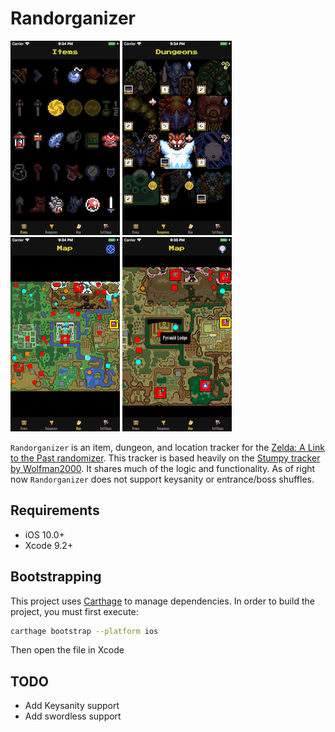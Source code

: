 # Randorganizer

![](Screenshots/screenshot1.png) ![](Screenshots/screenshot2.png) ![](Screenshots/screenshot3.png) ![](Screenshots/screenshot4.png)

`Randorganizer` is an item, dungeon, and location tracker for the [Zelda: A Link to the Past randomizer](http://vt.alttp.run/). This tracker is based heavily on the [Stumpy tracker by Wolfman2000](https://stumpy.nfshost.com/). It shares much of the logic and functionality. As of right now `Randorganizer` does not support keysanity or entrance/boss shuffles.

## Requirements

- iOS 10.0+
- Xcode 9.2+

## Bootstrapping

This project uses [Carthage](https://github.com/Carthage/Carthage) to manage dependencies. In order to build the project, you must first execute:


```bash
carthage bootstrap --platform ios
```

Then open the file in Xcode

## TODO

- Add Keysanity support
- Add swordless support